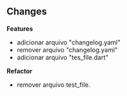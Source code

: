 ## Changes

**Features**

- adicionar arquivo "changelog.yaml"
- remover arquivo "changelog.yaml"
- adicionar arquivo "tes_file.dart"

**Refactor**

- remover arquivo test_file.


